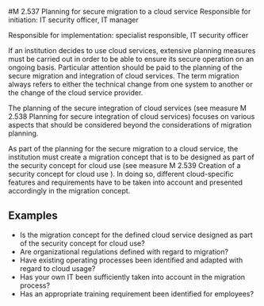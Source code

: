 #M 2.537 Planning for secure migration to a cloud service
Responsible for initiation: IT security officer, IT manager

Responsible for implementation: specialist responsible, IT security officer

If an institution decides to use cloud services, extensive planning measures must be carried out in order to be able to ensure its secure operation on an ongoing basis. Particular attention should be paid to the planning of the secure migration and integration of cloud services. The term migration always refers to either the technical change from one system to another or the change of the cloud service provider.

The planning of the secure integration of cloud services (see measure M 2.538 Planning for secure integration of cloud services) focuses on various aspects that should be considered beyond the considerations of migration planning.

As part of the planning for the secure migration to a cloud service, the institution must create a migration concept that is to be designed as part of the security concept for cloud use (see measure M 2.539 Creation of a security concept for cloud use ). In doing so, different cloud-specific features and requirements have to be taken into account and presented accordingly in the migration concept.



## Examples 
* Is the migration concept for the defined cloud service designed as part of the security concept for cloud use?
* Are organizational regulations defined with regard to migration?
* Have existing operating processes been identified and adapted with regard to cloud usage?
* Has your own IT been sufficiently taken into account in the migration process?
* Has an appropriate training requirement been identified for employees?




